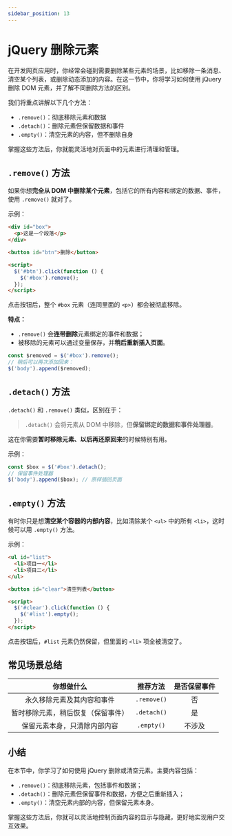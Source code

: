 ```yaml
---
sidebar_position: 13
---
```


# jQuery 删除元素

在开发网页应用时，你经常会碰到需要删除某些元素的场景，比如移除一条消息、清空某个列表，或删除动态添加的内容。在这一节中，你将学习如何使用 jQuery 删除 DOM 元素，并了解不同删除方法的区别。

我们将重点讲解以下几个方法：

- `.remove()`：彻底移除元素和数据
- `.detach()`：删除元素但保留数据和事件
- `.empty()`：清空元素的内容，但不删除自身

掌握这些方法后，你就能灵活地对页面中的元素进行清理和管理。



## `.remove()` 方法

如果你想**完全从 DOM 中删除某个元素**，包括它的所有内容和绑定的数据、事件，使用 `.remove()` 就对了。

示例：

```html showLineNumbers
<div id="box">
  <p>这是一个段落</p>
</div>

<button id="btn">删除</button>

<script>
  $('#btn').click(function () {
    $('#box').remove();
  });
</script>
```

点击按钮后，整个 `#box` 元素（连同里面的 `<p>`）都会被彻底移除。

**特点：**

- `.remove()` 会**连带删除**元素绑定的事件和数据；
- 被移除的元素可以通过变量保存，并**稍后重新插入页面**。

```javascript showLineNumbers
const $removed = $('#box').remove();
// 稍后可以再次添加回来：
$('body').append($removed);
```



## `.detach()` 方法

`.detach()` 和 `.remove()` 类似，区别在于：

> `.detach()` 会将元素从 DOM 中移除，但**保留绑定的数据和事件处理器**。

这在你需要**暂时移除元素、以后再还原回来**的时候特别有用。

示例：

```javascript showLineNumbers
const $box = $('#box').detach();
// 保留事件处理器
$('body').append($box); // 原样插回页面
```



## `.empty()` 方法

有时你只是想**清空某个容器的内部内容**，比如清除某个 `<ul>` 中的所有 `<li>`，这时候可以用 `.empty()` 方法。

示例：

```html showLineNumbers
<ul id="list">
  <li>项目一</li>
  <li>项目二</li>
</ul>

<button id="clear">清空列表</button>

<script>
  $('#clear').click(function () {
    $('#list').empty();
  });
</script>
```

点击按钮后，`#list` 元素仍然保留，但里面的 `<li>` 项全被清空了。



## 常见场景总结

|             你想做什么             |  推荐方法   | 是否保留事件 |
| :--------------------------------: | :---------: | :----------: |
|     永久移除元素及其内容和事件     | `.remove()` |      否      |
| 暂时移除元素，稍后恢复（保留事件） | `.detach()` |      是      |
|    保留元素本身，只清除内部内容    | `.empty()`  |    不涉及    |



## 小结

在本节中，你学习了如何使用 jQuery 删除或清空元素。主要内容包括：

- `.remove()`：彻底移除元素，包括事件和数据；
- `.detach()`：删除元素但保留事件和数据，方便之后重新插入；
- `.empty()`：清空元素内部的内容，但保留元素本身。

掌握这些方法后，你就可以灵活地控制页面内容的显示与隐藏，更好地实现用户交互效果。
